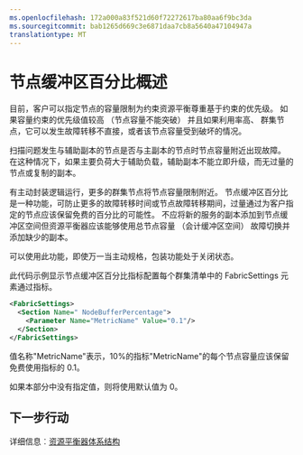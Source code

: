 ```yaml
---
ms.openlocfilehash: 172a000a83f521d60f72272617ba80aa6f9bc3da
ms.sourcegitcommit: bab1265d669c3e6871daa7cb8a5640a47104947a
translationtype: MT
---
```

<properties
   pageTitle="节点缓冲区百分比"
   description="资源平衡器中的节点缓冲区百分比的角色概述"
   services="service-fabric"
   documentationCenter=".net"
   authors="abhic"
   manager="timlt"
   editor=""/>

<tags
   ms.service="Service-Fabric"
   ms.devlang="dotnet"
   ms.topic="article"
   ms.tgt_pltfrm="NA"
   ms.workload="NA"
   ms.date="04/27/2015"
   ms.author="abhic"/>

# 节点缓冲区百分比概述

目前，客户可以指定节点的容量限制为约束资源平衡尊重基于约束的优先级。 如果容量约束的优先级值较高 （节点容量不能突破） 并且如果利用率高、 群集节点，它可以发生故障转移不直接，或者该节点容量受到破坏的情况。

扫描问题发生与辅助副本的节点是否与主副本的节点时节点容量附近出现故障。 在这种情况下，如果主要负荷大于辅助负载，辅助副本不能立即升级，而无过量的节点或复制的副本。

有主动封装逻辑运行，更多的群集节点将节点容量限制附近。 节点缓冲区百分比是一种功能，可防止更多的故障转移时间或节点故障转移期间，过量通过为客户指定的节点应该保留免费的百分比的可能性。 不应将新的服务的副本添加到节点缓冲区空间但资源平衡器应该能够使用总节点容量 （会计缓冲区空间） 故障切换并添加缺少的副本。

可以使用此功能，即使万一当主动规格，包装功能处于关闭状态。

此代码示例显示节点缓冲区百分比指标配置每个群集清单中的 FabricSettings 元素通过指标。

``` xml
<FabricSettings>
  <Section Name=" NodeBufferPercentage">
    <Parameter Name="MetricName" Value="0.1"/>
  </Section>
</FabricSettings>

```

值名称"MetricName"表示，10%的指标"MetricName"的每个节点容量应该保留免费使用指标的 0.1。

如果本部分中没有指定值，则将使用默认值为 0。

<!--Every topic should have next steps and links to the next logical set of content to keep the customer engaged-->
## 下一步行动

详细信息︰[资源平衡器体系结构](service-fabric-resource-balancer-architecture.md)
 